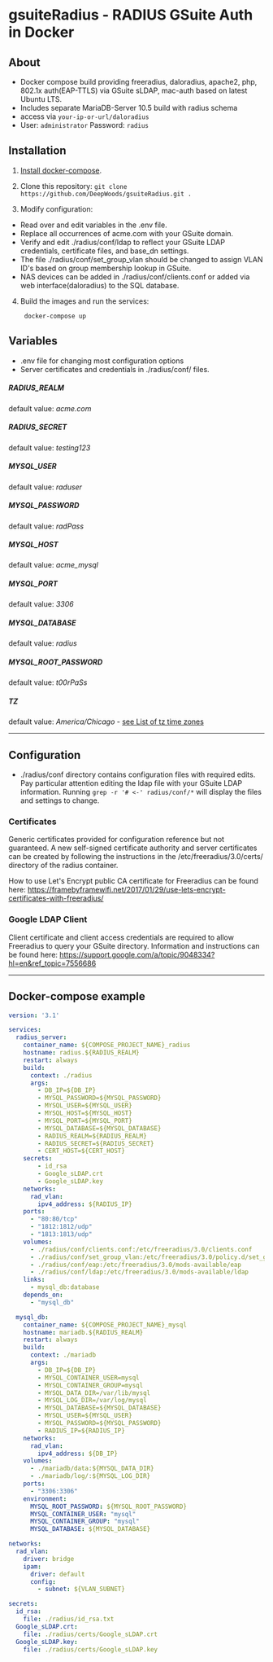# gsuiteRadius - RADIUS GSuite Auth in Docker

## About
* Docker compose build providing freeradius, daloradius, apache2, php, 802.1x auth(EAP-TTLS) via GSuite sLDAP, mac-auth based on latest Ubuntu LTS.
* Includes separate MariaDB-Server 10.5 build with radius schema
* access via `your-ip-or-url/daloradius`
* User: `administrator` Password: `radius`

## Installation
1. [Install docker-compose](https://docs.docker.com/compose/install/#install-compose).

2. Clone this repository: `git clone https://github.com/DeepWoods/gsuiteRadius.git .`

3. Modify configuration:
- Read over and edit variables in the .env file.
- Replace all occurrences of acme.com with your GSuite domain.
- Verify and edit ./radius/conf/ldap to reflect your GSuite LDAP credentials, certificate files, and base_dn settings.
- The file ./radius/conf/set_group_vlan should be changed to assign VLAN ID's based on group membership lookup in GSuite.
- NAS devices can be added in ./radius/conf/clients.conf or added via web interface(daloradius) to the SQL database.

4. Build the images and run the services:

        docker-compose up


## Variables
* .env file for changing most configuration options
* Server certificates and credentials in ./radius/conf/ files.

##### RADIUS_REALM
default value: *acme.com*
##### RADIUS_SECRET
default value: *testing123*
##### MYSQL_USER
default value: *raduser*
##### MYSQL_PASSWORD
default value: *radPass*
##### MYSQL_HOST
default value: *acme_mysql*
##### MYSQL_PORT
default value: *3306*
##### MYSQL_DATABASE
default value: *radius*
##### MYSQL_ROOT_PASSWORD
default value: *t00rPaSs*
##### TZ
default value: *America/Chicago* - [see List of tz time zones](https://en.wikipedia.org/wiki/List_of_tz_database_time_zones)


---
## Configuration
* ./radius/conf directory contains configuration files with required edits. Pay particular attention editing the ldap file with your GSuite LDAP information.
Running `grep -r '# <-' radius/conf/*` will display the files and settings to change.

### Certificates
Generic certificates provided for configuration reference but not guaranteed.  A new self-signed certificate authority and server certificates
can be created by following the instructions in the /etc/freeradius/3.0/certs/ directory of the radius container.

How to use Let's Encrypt public CA certificate for Freeradius can be found here: https://framebyframewifi.net/2017/01/29/use-lets-encrypt-certificates-with-freeradius/

### Google LDAP Client
Client certificate and client access credentials are required to allow Freeradius to query your GSuite directory.  Information and instructions can be found 
here: https://support.google.com/a/topic/9048334?hl=en&ref_topic=7556686

---
## Docker-compose example

```yaml
version: '3.1'

services:
  radius_server:
    container_name: ${COMPOSE_PROJECT_NAME}_radius
    hostname: radius.${RADIUS_REALM}
    restart: always
    build:
      context: ./radius
      args:
        - DB_IP=${DB_IP}
        - MYSQL_PASSWORD=${MYSQL_PASSWORD}
        - MYSQL_USER=${MYSQL_USER}
        - MYSQL_HOST=${MYSQL_HOST}
        - MYSQL_PORT=${MYSQL_PORT}
        - MYSQL_DATABASE=${MYSQL_DATABASE}
        - RADIUS_REALM=${RADIUS_REALM}
        - RADIUS_SECRET=${RADIUS_SECRET}
        - CERT_HOST=${CERT_HOST}
    secrets:
        - id_rsa
        - Google_sLDAP.crt
        - Google_sLDAP.key
    networks:
      rad_vlan:
        ipv4_address: ${RADIUS_IP}
    ports:
      - "80:80/tcp"
      - "1812:1812/udp"
      - "1813:1813/udp"
    volumes:
      - ./radius/conf/clients.conf:/etc/freeradius/3.0/clients.conf
      - ./radius/conf/set_group_vlan:/etc/freeradius/3.0/policy.d/set_group_vlan
      - ./radius/conf/eap:/etc/freeradius/3.0/mods-available/eap
      - ./radius/conf/ldap:/etc/freeradius/3.0/mods-available/ldap
    links:
      - mysql_db:database
    depends_on:
      - "mysql_db"

  mysql_db:
    container_name: ${COMPOSE_PROJECT_NAME}_mysql
    hostname: mariadb.${RADIUS_REALM}
    restart: always
    build:
      context: ./mariadb
      args:
        - DB_IP=${DB_IP}
        - MYSQL_CONTAINER_USER=mysql
        - MYSQL_CONTAINER_GROUP=mysql
        - MYSQL_DATA_DIR=/var/lib/mysql
        - MYSQL_LOG_DIR=/var/log/mysql
        - MYSQL_DATABASE=${MYSQL_DATABASE}
        - MYSQL_USER=${MYSQL_USER}
        - MYSQL_PASSWORD=${MYSQL_PASSWORD}
        - RADIUS_IP=${RADIUS_IP}
    networks:
      rad_vlan:
        ipv4_address: ${DB_IP}
    volumes:
      - ./mariadb/data:${MYSQL_DATA_DIR}
      - ./mariadb/log/:${MYSQL_LOG_DIR}
    ports:
      - "3306:3306"
    environment:
      MYSQL_ROOT_PASSWORD: ${MYSQL_ROOT_PASSWORD}
      MYSQL_CONTAINER_USER: "mysql"
      MYSQL_CONTAINER_GROUP: "mysql"
      MYSQL_DATABASE: ${MYSQL_DATABASE}

networks:
  rad_vlan:
    driver: bridge
    ipam:
      driver: default
      config:
        - subnet: ${VLAN_SUBNET}

secrets:
  id_rsa:
    file: ./radius/id_rsa.txt
  Google_sLDAP.crt:
    file: ./radius/certs/Google_sLDAP.crt
  Google_sLDAP.key:
    file: ./radius/certs/Google_sLDAP.key
```
